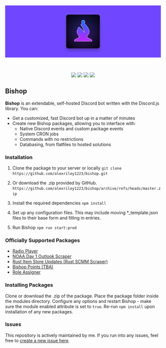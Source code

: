 <div align="center">
	<p>
		<img src="https://raw.githubusercontent.com/alexriley1223/bishop/rework/static/bishopbanner.png" alt="Bishop Discord Bot" />
	</p>
	<br />
	<p>
		<img src="https://img.shields.io/github/license/alexriley1223/bishop" />
		<img src="https://img.shields.io/github/v/tag/alexriley1223/bishop"/>
		<img src="https://img.shields.io/badge/Node.js->=v16.11-green" />
		<img src="https://img.shields.io/badge/Discord.js-v14-blue" />
	</p>
</div>

## Bishop
<b>Bishop</b> is an extendable, self-hosted Discord bot written with the Discord.js library. You can:
- Get a customized, fast Discord bot up in a matter of minutes
- Create new Bishop packages, allowing you to interface with:
  - Native Discord events and custom package events
  - System CRON jobs
  - Commands with no restrictions
  - Databasing, from flatfiles to hosted solutions

### Installation
1. Clone the package to your server or locally
  ``git clone https://github.com/alexriley1223/bishop.git``

2. Or download the .zip provided by GitHub.
  ``https://github.com/alexriley1223/bishop/archive/refs/heads/master.zip``

3. Install the required dependencies
  ``npm install``

4. Set up any configuration files. This may include moving *_template.json files to their base form and filling in entries.

5. Run Bishop
  ``npm run start:prod``

### Officially Supported Packages
- <a href="https://github.com/alexriley1223/bishop-radio">Radio Player</a>
- <a href="https://github.com/alexriley1223/bishop-noaaday1">NOAA Day 1 Outlook Scraper</a>
- <a href="https://github.com/alexriley1223/bishop-rustitemshop">Rust Item Store Updates (Rust SCMM Scraper)</a>
- <a href="https://github.com/alexriley1223/bishop-points">Bishop Points (TBA)</a>
- <a href="https://github.com/alexriley1223/bishop-assigner">Role Assigner</a>

### Installing Packages
Clone or download the .zip of the package. Place the package folder inside the modules directory. Configure any options and restart Bishop - make sure the module enabled attribute is set to `true`. Re-run `npm install` upon installation of any new packages.
### Issues
This repository is actively maintained by me. If you run into any issues, feel free to <a href="https://github.com/alexriley1223/bishop/issues/new">create a new issue here</a>.

